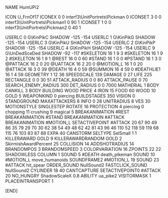 NAME HumUPi2

ICON U_FrnOf17
ICONEX 0 0 interf3\UnitPortrets\Pickman 0
ICONSET 3 0 0 interf3\UnitPortrets\Pickman1 0 90 1
ICONSET 1 0 0 interf3\UnitPortrets\Pickman2 0 40 1

USERLC 			0 G\KinPikC SHADOW -125 -154
USERLC 			1 G\KinPikG SHADOW -125 -154
USERLC 			3 G\KinPikU SHADOW -125 -154
USERLC 			2 G\KinPikP SHADOW -125 -154
USERLC 			4 G\KinPikH SHADOW -125 -154
USERLC 			9 G\UnDedSceDed SHADOW -92 -117
#SKELETON               16 1 9 3
#SKELETON               16 1 9 2
#SKELETON               16 1 9 1
@REST      16 0 0 60
#STAND     16 1 0 0
#PSTAND    16 1 3 0
@PATTACK   16 2 0 20
@UATTACK   16 2 20 0
@MOTION_L  16 1 0 20
@ATTACK    16 3 0 39
@DEATH     16 4 0 59
@SUMMON    16 4 59 0
#DEATHLIE1 16 1 4 59
GEOMETRY 1 12 36
SPEEDSCALE 139
DAMAGE   0 27
LIFE     225
RECTANGLE 0 0 30 51
ATTACK_RADIUS 0 0 80
ATTACK_PAUSE 0 70
SEARCH_ENEMY_RADIUS 300
DET_RADIUS 0 0 7000
MATHERIAL 1 BODY
CANKILL 3 BODY BUILDING WOOD 
PRICE 4 IRON 15 FOOD 60 WOOD 10 GOLD 5
WEAPONKIND 0 piercing
BUILDSTAGES 350
VISION 0
STANDGROUND
MAXATTACKERS 8
INFO 0 28
UNITRADIUS 8
VES 30
MOTIONSTYLE SINGLESTEP
ROTATE 16
PROTECTION 4 piercing 0 chopping 11 crushing 9 magical 5
BREAKANIMATION #REST
BREAKANIMATION #STAND
BREAKANIMATION #ATTACK
BREAKANIMATION #MOTION_L
SETACTIVEPOINT #ATTACK 20 67 90 49 86 35 79 29 70 30 62 38 54 49 48 62 42 81 43 96 46 110 52 118 59 119 68 115 76 103 83 87 88
EXPA 40
CANSTORM
SELTYPE SelSmall 1 1
KILLERAWARD             GOLD 9
KILLERAWARDRANDOM       GOLD 2
SkirmishAwardPercent 25
COLLISION 14
ADDSHOTRADIUS 14
BRANDOMPOS 3
BRANDOMSPEED 3
COLORVARIATION 16
ZPOINTS 22 22
SHADOWLESS
COLUMN 1
SOUND 5 #DEATH death_pikeman
SOUND 10 #MOTION_L move_humanoids
SOUNDFRAME2 #MOTION_L 19
SOUND 23 #ATTACK hit_spear
ORDER_SOUND NullSound2
FASTCLICK_SOUND NullSound2
CYLINDER 18 40
CANTCAPTURE
SETACTIVEPOINT0 #ATTACK 20 
NO_HUNGRY
ShadowScaleX 0.8
ABILITY ua_pike2
VISITORMASK 1
PLACEINTRANSPORT 1

[END]
